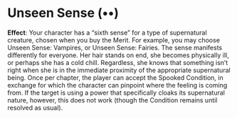 # Unseen Sense (••)
**Effect**: Your character has a “sixth sense” for a type of supernatural creature, chosen when you buy the Merit. For example, you may choose Unseen Sense: Vampires, or Unseen Sense: Fairies. The sense manifests differently for everyone. Her hair stands on end, she becomes physically ill, or perhaps she has a cold chill. Regardless, she knows that something isn’t right when she is in the immediate proximity of the appropriate supernatural being. Once per chapter, the player can accept the Spooked Condition, in exchange for which the character can pinpoint where the feeling is coming from. If the target is using a power that specifically cloaks its supernatural nature, however, this does not work (though the Condition remains until resolved as usual).